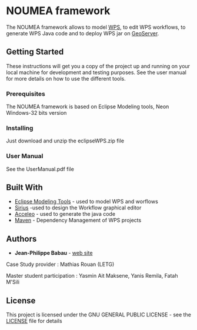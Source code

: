 # NOUMEA framework

The NOUMEA framework allows to model [WPS](http://www.opengeospatial.org/standards/wps), to edit WPS workflows, to generate WPS Java code and to deploy WPS jar on [GeoServer](http://geoserver.org/).

## Getting Started

These instructions will get you a copy of the project up and running on your local machine for development and testing purposes. See the user manual for more details on how to use the different tools.

### Prerequisites

The NOUMEA framework is based on Eclipse Modeling tools, Neon Windows-32 bits version

### Installing

Just download and unzip the eclipseWPS.zip file

### User Manual

See the UserManual.pdf file

## Built With

* [Eclipse Modeling Tools](https://www.eclipse.org/downloads/packages/eclipse-modeling-tools/neon3) - used to model WPS and worflows
* [Sirius](https://www.eclipse.org/sirius/) -used to design the Workflow graphical editor
* [Acceleo](https://www.eclipse.org/acceleo/) - used to generate the java code
* [Maven](https://maven.apache.org/) - Dependency Management of WPS projects


## Authors

* **Jean-Philippe Babau** - [web site](http://lab-sticc.univ-brest.fr/~babau/)

Case Study provider : Mathias Rouan (LETG)

Master student participation : Yasmin Ait Maksene, Yanis Remila, Fatah M'Sili

## License

This project is licensed under the GNU GENERAL PUBLIC LICENSE - see the [LICENSE](LICENSE) file for details
